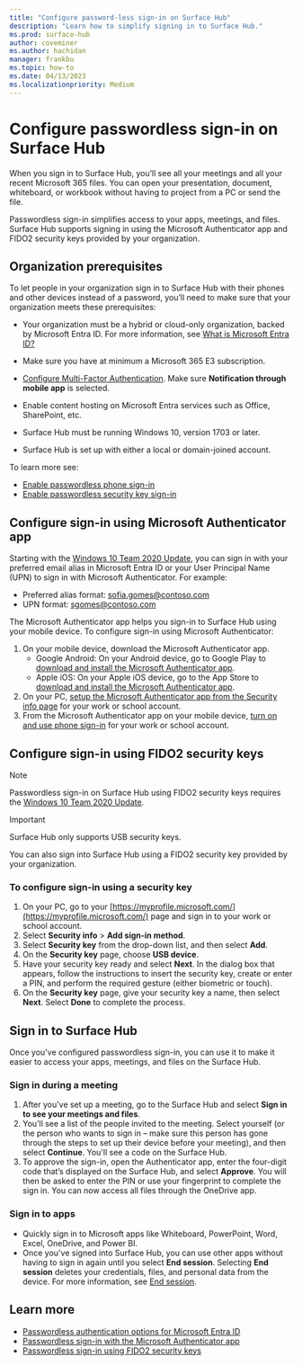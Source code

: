 ```yaml
---
title: "Configure password-less sign-in on Surface Hub"
description: "Learn how to simplify signing in to Surface Hub."
ms.prod: surface-hub
author: coveminer
ms.author: hachidan
manager: frankbu
ms.topic: how-to
ms.date: 04/13/2023
ms.localizationpriority: Medium
---
```


# Configure passwordless sign-in on Surface Hub

When you sign in to Surface Hub, you’ll see all your meetings and all your recent Microsoft 365 files. You can open your presentation, document, whiteboard, or workbook without having to project from a PC or send the file.

Passwordless sign-in simplifies access to your apps, meetings, and files. Surface Hub supports signing in using the Microsoft Authenticator app and FIDO2 security keys provided by your organization.

## Organization prerequisites

To let people in your organization sign in to Surface Hub with their phones and other devices instead of a password, you’ll need to make sure that your organization meets these prerequisites:

- Your organization must be a hybrid or cloud-only organization, backed by Microsoft Entra ID. For more information, see [What is Microsoft Entra ID?](/azure/active-directory/active-directory-whatis)
- Make sure you have at minimum a Microsoft 365 E3 subscription.
- [Configure Multi-Factor Authentication](/azure/active-directory/authentication/howto-mfa-mfasettings). Make sure **Notification through mobile app** is selected.

- Enable content hosting on Microsoft Entra services such as Office, SharePoint, etc.
- Surface Hub must be running Windows 10, version 1703 or later.
- Surface Hub is set up with either a local or domain-joined account.

To learn more see:

- [Enable passwordless phone sign-in](/azure/active-directory/authentication/howto-authentication-passwordless-phone)
- [Enable passwordless security key sign-in](/azure/active-directory/authentication/howto-authentication-passwordless-security-key)

## Configure sign-in using Microsoft Authenticator app

Starting with the [Windows 10 Team 2020 Update](surface-hub-2022-update.md), you can sign in with your preferred email alias in Microsoft Entra ID or your User Principal Name (UPN) to sign in with Microsoft Authenticator. For example:

- Preferred alias format: sofia.gomes@contoso.com
- UPN format: sgomes@contoso.com

The Microsoft Authenticator app helps you sign-in to Surface Hub using your mobile device. To configure sign-in using Microsoft Authenticator:

1. On your mobile device, download the Microsoft Authenticator app.
    - Google Android: On your Android device, go to Google Play to [download and install the Microsoft Authenticator app](https://app.adjust.com/e3rxkc_7lfdtm?fallback=https%3A%2F%2Fplay.google.com%2Fstore%2Fapps%2Fdetails%3Fid%3Dcom.azure.authenticator).
    - Apple iOS: On your Apple iOS device, go to the App Store to [download and install the Microsoft Authenticator app](https://app.adjust.com/e3rxkc_7lfdtm?fallback=https%3A%2F%2Fitunes.apple.com%2Fus%2Fapp%2Fmicrosoft-authenticator%2Fid983156458).
2. On your PC, [setup the Microsoft Authenticator app from the Security info page](/azure/active-directory/user-help/security-info-setup-auth-app#set-up-the-microsoft-authenticator-app-from-the-security-info-page) for your work or school account.
3. From the Microsoft Authenticator app on your mobile device, [turn on and use phone sign-in](/azure/active-directory/user-help/user-help-auth-app-sign-in#turn-on-and-use-phone-sign-in-for-your-work-or-school-account) for your work or school account.

## Configure sign-in using FIDO2 security keys

> [!NOTE]
> Passwordless sign-in on Surface Hub using FIDO2 security keys requires the [Windows 10 Team 2020 Update](surface-hub-2022-update.md).

> [!IMPORTANT]
> Surface Hub only supports USB security keys.

You can also sign into Surface Hub using a FIDO2 security key provided by your organization.

### To configure sign-in using a security key

1. On your PC, go to your [https://myprofile.microsoft.com/](https://myprofile.microsoft.com/) page and sign in to your work or school account.
2. Select **Security info** > **Add sign-in method**.
3. Select **Security key** from the drop-down list, and then select **Add**.
4. On the **Security key** page, choose **USB device**.
5. Have your security key ready and select **Next**. In the dialog box that appears, follow the instructions to insert the security key, create or enter a PIN, and perform the required gesture (either biometric or touch).
7. On the **Security key** page, give your security key a name, then select **Next**. Select **Done** to complete the process.

## Sign in to Surface Hub

Once you've configured passwordless sign-in, you can use it to make it easier to access your apps, meetings, and files on the Surface Hub.

### Sign in during a meeting

1. After you’ve set up a meeting, go to the Surface Hub and select **Sign in to see your meetings and files**.
2. You’ll see a list of the people invited to the meeting. Select yourself (or the person who wants to sign in – make sure this person has gone through the steps to set up their device before your meeting), and then select **Continue**.
You'll see a code on the Surface Hub.
3. To approve the sign-in, open the Authenticator app, enter the four-digit code that’s displayed on the Surface Hub, and select **Approve**. You will then be asked to enter the PIN or use your fingerprint to complete the sign in. You can now access all files through the OneDrive app.

### Sign in to apps

- Quickly sign in to Microsoft apps like Whiteboard, PowerPoint, Word, Excel, OneDrive, and Power BI.
- Once you've signed into Surface Hub, you can use other apps without having to sign in again until you select **End session**. Selecting **End session** deletes your credentials, files, and personal data from the device. For more information, see [End session](finishing-your-surface-hub-meeting.md).

## Learn more

- [Passwordless authentication options for Microsoft Entra ID](/azure/active-directory/authentication/concept-authentication-passwordless)
- [Passwordless sign-in with the Microsoft Authenticator app](/azure/active-directory/authentication/howto-authentication-passwordless-phone)
- [Passwordless sign-in using FIDO2 security keys](/azure/active-directory/authentication/howto-authentication-passwordless-security-key#user-registration-and-management-of-fido2-security-keys)

